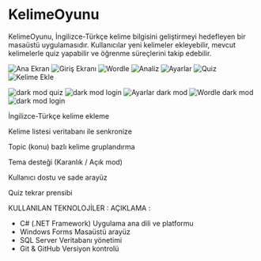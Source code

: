 # KelimeOyunu
KelimeOyunu, İngilizce-Türkçe kelime bilgisini geliştirmeyi hedefleyen bir masaüstü uygulamasıdır. Kullanıcılar yeni kelimeler ekleyebilir, mevcut kelimelerle quiz yapabilir ve öğrenme süreçlerini takip edebilir.


![Ana Ekran](https://github.com/user-attachments/assets/6662ef66-855a-4bec-ba81-fdb52dc9bf83)
![Giriş Ekranı](https://github.com/user-attachments/assets/ed378f0b-7eea-48c8-8bf6-2d3c275370b4)
![Wordle](https://github.com/user-attachments/assets/f73d4942-a2f3-4430-a2de-dd468948de6a)
![Analiz](https://github.com/user-attachments/assets/7a35d043-2f07-4dd0-abca-f439c4d4ba29)
![Ayarlar](https://github.com/user-attachments/assets/7a2effe9-6887-4341-bf8d-f8615a9f5b97)
![Quiz](https://github.com/user-attachments/assets/6108f24c-c4c2-4beb-918e-7afedde2a3b1)
![Kelime Ekle](https://github.com/user-attachments/assets/66315bd1-2885-4bee-bc24-631d4f1f115a)

![dark mod quiz](https://github.com/user-attachments/assets/f94bfa9b-4de9-4c05-81f3-86c1f176d543)
![dark mod login](https://github.com/user-attachments/assets/672fcd3c-80f5-4042-a2de-365151cbea39)
![Ayarlar dark mod](https://github.com/user-attachments/assets/e3aad04e-0d9e-457c-8a1b-1c0c0b2e02f8)
![Wordle dark mod](https://github.com/user-attachments/assets/2ddb669a-db0c-449d-a9a3-eb0980a191f0)
![dark mod login](https://github.com/user-attachments/assets/f51689e6-8a64-4e5b-b6ce-b6b50a79ceff)

 İngilizce-Türkçe kelime ekleme 

 Kelime listesi veritabanı ile senkronize

 Topic (konu) bazlı kelime gruplandırma

 Tema desteği (Karanlık / Açık mod)

 Kullanıcı dostu ve sade arayüz

 Quiz tekrar prensibi

 KULLANILAN TEKNOLOJİLER :            AÇIKLAMA :
  - C# (.NET Framework)               Uygulama ana dili ve platformu
  - Windows Forms                     Masaüstü arayüz
  - SQL Server                        Veritabanı yönetimi
  - Git & GitHub                      Versiyon kontrolü


